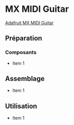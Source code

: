 # MX MIDI Guitar
[Adafruit MX MIDI Guitar](https://learn.adafruit.com/mx-midi-guitar)

## Préparation

### Composants
 * Item 1

## Assemblage

 * Item 1

## Utilisation

 * Item 1
